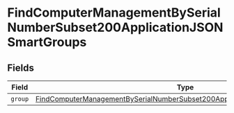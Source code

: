 # FindComputerManagementBySerialNumberSubset200ApplicationJSONSmartGroups


## Fields

| Field                                                                                                                                                                                   | Type                                                                                                                                                                                    | Required                                                                                                                                                                                | Description                                                                                                                                                                             |
| --------------------------------------------------------------------------------------------------------------------------------------------------------------------------------------- | --------------------------------------------------------------------------------------------------------------------------------------------------------------------------------------- | --------------------------------------------------------------------------------------------------------------------------------------------------------------------------------------- | --------------------------------------------------------------------------------------------------------------------------------------------------------------------------------------- |
| `group`                                                                                                                                                                                 | [FindComputerManagementBySerialNumberSubset200ApplicationJSONSmartGroupsGroup](../../models/operations/findcomputermanagementbyserialnumbersubset200applicationjsonsmartgroupsgroup.md) | :heavy_minus_sign:                                                                                                                                                                      | N/A                                                                                                                                                                                     |